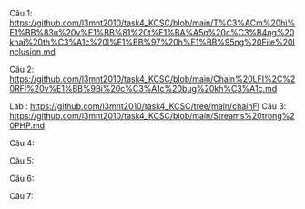Câu 1: https://github.com/l3mnt2010/task4_KCSC/blob/main/T%C3%ACm%20hi%E1%BB%83u%20v%E1%BB%81%20t%E1%BA%A5n%20c%C3%B4ng%20khai%20th%C3%A1c%20l%E1%BB%97%20h%E1%BB%95ng%20File%20Inclusion.md

Câu 2:
https://github.com/l3mnt2010/task4_KCSC/blob/main/Chain%20LFI%2C%20RFI%20v%E1%BB%9Bi%20c%C3%A1c%20bug%20kh%C3%A1c.md

Lab : https://github.com/l3mnt2010/task4_KCSC/tree/main/chainFI
Câu 3:
https://github.com/l3mnt2010/task4_KCSC/blob/main/Streams%20trong%20PHP.md

Câu 4:


Câu 5:

Câu 6:

Câu 7:



